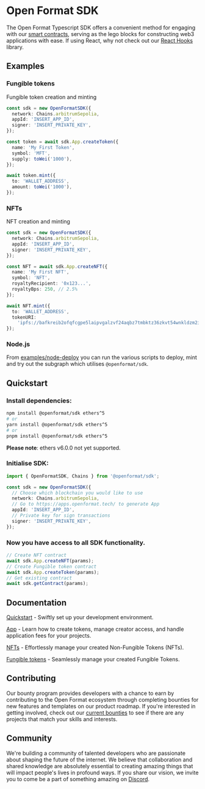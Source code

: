 # Open Format SDK

The Open Format Typescript SDK offers a convenient method for engaging with our [smart contracts](https://github.com/open-format/contracts), serving as the lego blocks for constructing web3 applications with ease. If using React, why not check out our [React Hooks](./packages/react) library.

## Examples

### Fungible tokens

Fungible token creation and minting

```ts
const sdk = new OpenFormatSDK({
  network: Chains.arbitrumSepolia,
  appId: 'INSERT_APP_ID',
  signer: 'INSERT_PRIVATE_KEY',
});

const token = await sdk.App.createToken({
  name: 'My First Token',
  symbol: 'MFT',
  supply: toWei('1000'),
});

await token.mint({
  to: 'WALLET_ADDRESS',
  amount: toWei('1000'),
});
```

### NFTs

NFT creation and minting

```ts
const sdk = new OpenFormatSDK({
  network: Chains.arbitrumSepolia,
  appId: 'INSERT_APP_ID',
  signer: 'INSERT_PRIVATE_KEY',
});

const NFT = await sdk.App.createNFT({
  name: 'My First NFT',
  symbol: 'NFT',
  royaltyRecipient: '0x123...',
  royaltyBps: 250, // 2.5%
});

await NFT.mint({
  to: 'WALLET_ADDRESS',
  tokenURI:
    'ipfs://bafkreib2ofqfcgpe5laipvgalzvf24aqbz7tmbktz36zkvt54wnkldzm2i',
});
```

### Node.js

From [examples/node-deploy](examples/node-deploy/) you can run the various scripts to deploy, mint and try out the subgraph which utilises `@openformat/sdk`.

## Quickstart

### Install dependencies:

```bash
npm install @openformat/sdk ethers^5
# or
yarn install @openformat/sdk ethers^5
# or
pnpm install @openformat/sdk ethers^5
```

**Please note**: ethers v6.0.0 not yet supported.

### Initialise SDK:

```ts
import { OpenFormatSDK, Chains } from '@openformat/sdk';

const sdk = new OpenFormatSDK({
  // Choose which blockchain you would like to use
  network: Chains.arbitrumSepolia,
  // Go to https://apps.openformat.tech/ to generate App
  appId: 'INSERT_APP_ID',
  // Private key for sign transactions
  signer: 'INSERT_PRIVATE_KEY',
});
```

### Now you have access to all SDK functionality.

```ts
// Create NFT contract
await sdk.App.createNFT(params);
// Create Fungible token contract
await sdk.App.createToken(params);
// Get existing contract
await sdk.getContract(params);
```

## Documentation

[Quickstart](https://docs.openformat.tech/quickstart/typescript) - Swiftly set up your development environment.

[App](https://docs.openformat.tech/typescript/App/createNFT) - Learn how to create tokens, manage creator access, and handle application fees for your projects.

[NFTs](https://docs.openformat.tech/typescript/ERC721/mint) - Effortlessly manage your created Non-Fungible Tokens (NFTs).

[Fungible tokens](https://docs.openformat.tech/typescript/ERC20/mint) - Seamlessly manage your created Fungible Tokens.

## Contributing

Our bounty program provides developers with a chance to earn by contributing to the Open Format ecosystem through completing bounties for new features and templates on our product roadmap. If you're interested in getting involved, check out our [current bounties](https://github.com/orgs/open-format/projects) to see if there are any projects that match your skills and interests.

## Community

We're building a community of talented developers who are passionate about shaping the future of the internet. We believe that collaboration and shared knowledge are absolutely essential to creating amazing things that will impact people's lives in profound ways. If you share our vision, we invite you to come be a part of something amazing on [Discord](https://discord.gg/BgkbC7Dkuf).
